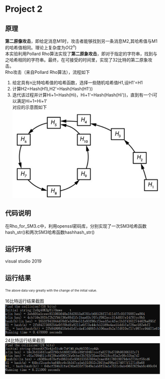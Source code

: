 # Project 2
## 原理
**第二原像攻击**，即给定消息M1时，攻击者能够找到另一条消息M2,其哈希值与M1的哈希值相同。理论上复杂度为$O(2^n)$  
本实验利用Pollard Rho算法实现了**第二原象攻击**，即对于指定的字符串，找到与之哈希相同的字符串。最终，在可接受的时间里，实现了$32$比特的第二原象攻击。      
Rho攻击（来自Pollard Rho算法），流程如下  
1. 给定具有n比特哈希值的哈希函数，选择一些随机哈希值H1,设H1'=H1
2. 计算H2=Hash(H1),H2'=Hash(Hash(H1'))
3. 迭代该过程并计算Hi+1=Hash(Hi)，Hi+1'=Hash(Hash(Hi'))，直到有一个i可以满足Hi+1=Hi+1'  
对应的示意图如下  
![image](https://github.com/Z-Yivon/project/blob/main/project2/headImg.png)  

## 代码说明
在Rho_for_SM3.c中，利用openssl密码库，分别实现了一次SM3哈希函数hash_str()和两次SM3哈希函数hashhash_str()

## 运行环境
visual studio 2019

## 运行结果
<font size="1">The above data vary greatly with the change of the initial value.</font><br />  
16比特运行结果截图
![image](https://github.com/Z-Yivon/project/blob/main/project2/8bit.png)
24比特运行结果截图
![image](https://github.com/Z-Yivon/project/blob/main/project2/24bit.png)
